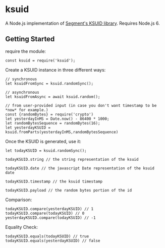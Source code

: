 # ksuid

A Node.js implementation of [Segment's KSUID
library](https://github.com/segmentio/ksuid). Requires Node.js 6.

## Getting Started


require the module:

```
const ksuid = require('ksuid');
```

Create a KSUID instance in three different ways:

```
// synchronous
let ksuidFromSync = ksuid.randomSync();

// asynchronous
let ksuidFromAsync = await ksuid.random();

// from user-provided input (in case you don't want timestamp to be *now* for example.)
const {randomBytes} = require('crypto')
let yesterdayInMS = Date.now() - 86400 * 1000;
let randomBytesSequence = randomBytes(16);
let yesterdayKSUID = ksuid.fromParts(yesterdayInMS,randomBytesSequence)
```

Once the KSUID is generated, use it:
```
let todayKSUID = ksuid.randomSync();

todayKSUID.string // the string representation of the ksuid

todayKSUID.date // the javascript Date representation of the ksuid date

todayKSUID.timestamp // the ksuid timestamp 

todayKSUID.payload // the random bytes portion of the id
```

Comparison:
```
todayKSUID.compare(yesterdayKSUID) // 1
todayKSUID.compare(todayKSUID) // 0
yesterdayKSUID.compare(todayKSUID) // -1
```

Equality Check:
```
todayKSUID.equals(todayKSUID) // true
todayKSUID.equals(yesterdayKSUID) // false
```
